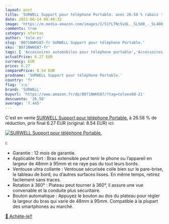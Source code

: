 ```yaml
---
layout: post
title: 'SURWELL Support pour téléphone Portable. avec 26.58 % rabais '
date: 2021-06-14 09:49:32
image: 'https://m.media-amazon.com/images/I/51fLTNc5vQL._SL500_._SL400_.jpg'
comments: true
category: ofertas
author: 'tole.es'
slug: 'B071NWHS87-fr SURWELL Support pour téléphone Portable.'
sku: 'B071NWHS87-fr'
tags: [ 'Accessoires automobiles pour téléphone portable','Accessoires téléphones portables','High-Tech','Socles de téléphone portable pour automobile','Téléphones portables et accessoires','surwell', ]
actualPrice: 6.27 EUR
currency: EUR
price: 6.27
comparePrice: 8.54 EUR
prodname: 'SURWELL Support pour téléphone Portable.'
country: 'fr'
flag: '🇫🇷'
brand: 'SURWELL'
buyurl: 'https://www.amazon.fr/dp/B071NWHS87/?tag=tolees0d-21'
descuento: '26.58'
average: '7.445'
---
```


C'est en vente [SURWELL Support pour téléphone Portable.](https://www.amazon.fr/dp/B071NWHS87/?tag=tolees0d-21)  à  26.58 % de réduction, prix final  6.27 EUR (original: 8.54 EUR) ici:

[![SURWELL Support pour téléphone Portable.](https://m.media-amazon.com/images/I/51fLTNc5vQL._SL500_._SL400_.jpg)](https://www.amazon.fr/dp/B071NWHS87/?tag=tolees0d-21)

ℹ️:

- Garantie : 12 mois de garantie.
- Applicable fort : Bras extensible peut tenir le phone ou l’appareil en largeur de 48mm à 95mm et ne raye pas du tout leurs bords.
- Ventouse ultra collante : Ventouse sécurisée colle bien sur le pare-brise, le tableau de bord, ou d’autres surfaces lisses. En même temps, retirez facilement sans traces.
- Rotation à 360° : Plateau peut tourner à 360°, il assure une vue convenable et la conduite plus sécuritaire.
- Bouton automatique : Appuyez le bouton au dos du plateau pour régler la largeur du bras qui varie de 48mm à 95mm. Compatible à la plupart des smartphones au marché.

[🛒 Achète-le!!](https://www.amazon.fr/dp/B071NWHS87/?tag=tolees0d-21)
